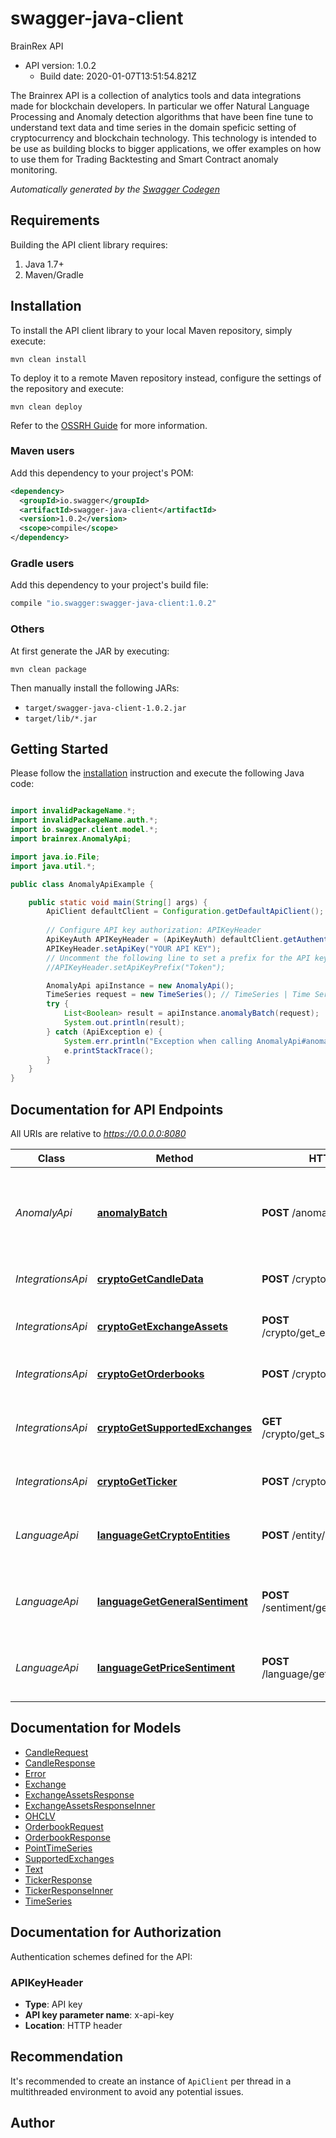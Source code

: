 # swagger-java-client

BrainRex API
- API version: 1.0.2
  - Build date: 2020-01-07T13:51:54.821Z

The Brainrex API is a collection of analytics tools and data integrations made for blockchain developers. In particular we offer Natural Language Processing and Anomaly detection algorithms that have been fine tune to understand text data and time series in the domain speficic setting of cryptocurrency and blockchain technology. This technology is intended to be use as building blocks to bigger applications, we offer examples on how to use them for Trading Backtesting and Smart Contract anomaly monitoring.


*Automatically generated by the [Swagger Codegen](https://github.com/swagger-api/swagger-codegen)*


## Requirements

Building the API client library requires:
1. Java 1.7+
2. Maven/Gradle

## Installation

To install the API client library to your local Maven repository, simply execute:

```shell
mvn clean install
```

To deploy it to a remote Maven repository instead, configure the settings of the repository and execute:

```shell
mvn clean deploy
```

Refer to the [OSSRH Guide](http://central.sonatype.org/pages/ossrh-guide.html) for more information.

### Maven users

Add this dependency to your project's POM:

```xml
<dependency>
  <groupId>io.swagger</groupId>
  <artifactId>swagger-java-client</artifactId>
  <version>1.0.2</version>
  <scope>compile</scope>
</dependency>
```

### Gradle users

Add this dependency to your project's build file:

```groovy
compile "io.swagger:swagger-java-client:1.0.2"
```

### Others

At first generate the JAR by executing:

```shell
mvn clean package
```

Then manually install the following JARs:

* `target/swagger-java-client-1.0.2.jar`
* `target/lib/*.jar`

## Getting Started

Please follow the [installation](#installation) instruction and execute the following Java code:

```java

import invalidPackageName.*;
import invalidPackageName.auth.*;
import io.swagger.client.model.*;
import brainrex.AnomalyApi;

import java.io.File;
import java.util.*;

public class AnomalyApiExample {

    public static void main(String[] args) {
        ApiClient defaultClient = Configuration.getDefaultApiClient();
        
        // Configure API key authorization: APIKeyHeader
        ApiKeyAuth APIKeyHeader = (ApiKeyAuth) defaultClient.getAuthentication("APIKeyHeader");
        APIKeyHeader.setApiKey("YOUR API KEY");
        // Uncomment the following line to set a prefix for the API key, e.g. "Token" (defaults to null)
        //APIKeyHeader.setApiKeyPrefix("Token");

        AnomalyApi apiInstance = new AnomalyApi();
        TimeSeries request = new TimeSeries(); // TimeSeries | Time Series to be analyzed, with the following format.
        try {
            List<Boolean> result = apiInstance.anomalyBatch(request);
            System.out.println(result);
        } catch (ApiException e) {
            System.err.println("Exception when calling AnomalyApi#anomalyBatch");
            e.printStackTrace();
        }
    }
}

```

## Documentation for API Endpoints

All URIs are relative to *https://0.0.0.0:8080*

Class | Method | HTTP request | Description
------------ | ------------- | ------------- | -------------
*AnomalyApi* | [**anomalyBatch**](docs/AnomalyApi.md#anomalyBatch) | **POST** /anomaly/json/detect | Detects anomalies in historical data in batches. This endpoint uses your entire dataset as input
*IntegrationsApi* | [**cryptoGetCandleData**](docs/IntegrationsApi.md#cryptoGetCandleData) | **POST** /crypto/get_candles | Downloads candle format market data
*IntegrationsApi* | [**cryptoGetExchangeAssets**](docs/IntegrationsApi.md#cryptoGetExchangeAssets) | **POST** /crypto/get_exchange_assets | Gets all coin pairs traded in specified exchange
*IntegrationsApi* | [**cryptoGetOrderbooks**](docs/IntegrationsApi.md#cryptoGetOrderbooks) | **POST** /crypto/get_orderbooks | Returns the current state of the orderbook.
*IntegrationsApi* | [**cryptoGetSupportedExchanges**](docs/IntegrationsApi.md#cryptoGetSupportedExchanges) | **GET** /crypto/get_supported_exchanges | Gets all cryptocurrency exchanges supported by the Brainrex API
*IntegrationsApi* | [**cryptoGetTicker**](docs/IntegrationsApi.md#cryptoGetTicker) | **POST** /crypto/get_ticker | Downloads candle format market data
*LanguageApi* | [**languageGetCryptoEntities**](docs/LanguageApi.md#languageGetCryptoEntities) | **POST** /entity/get_crypto_entities | Extracts known crypto entities like coin names, exchanges, media from text.
*LanguageApi* | [**languageGetGeneralSentiment**](docs/LanguageApi.md#languageGetGeneralSentiment) | **POST** /sentiment/get_general_sentiment | Returns a -1 to 1 score, depending on positive/negative sentiment
*LanguageApi* | [**languageGetPriceSentiment**](docs/LanguageApi.md#languageGetPriceSentiment) | **POST** /language/get_price_sentiment | Sentiment analysis score using a model trained for buy signals.


## Documentation for Models

 - [CandleRequest](docs/CandleRequest.md)
 - [CandleResponse](docs/CandleResponse.md)
 - [Error](docs/Error.md)
 - [Exchange](docs/Exchange.md)
 - [ExchangeAssetsResponse](docs/ExchangeAssetsResponse.md)
 - [ExchangeAssetsResponseInner](docs/ExchangeAssetsResponseInner.md)
 - [OHCLV](docs/OHCLV.md)
 - [OrderbookRequest](docs/OrderbookRequest.md)
 - [OrderbookResponse](docs/OrderbookResponse.md)
 - [PointTimeSeries](docs/PointTimeSeries.md)
 - [SupportedExchanges](docs/SupportedExchanges.md)
 - [Text](docs/Text.md)
 - [TickerResponse](docs/TickerResponse.md)
 - [TickerResponseInner](docs/TickerResponseInner.md)
 - [TimeSeries](docs/TimeSeries.md)


## Documentation for Authorization

Authentication schemes defined for the API:
### APIKeyHeader

- **Type**: API key
- **API key parameter name**: x-api-key
- **Location**: HTTP header


## Recommendation

It's recommended to create an instance of `ApiClient` per thread in a multithreaded environment to avoid any potential issues.

## Author



